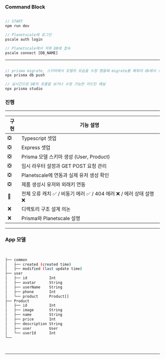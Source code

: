 ### Command Block

```js

// START
npm run dev

// Planetscale에 로그인
pscale auth login

// Planetscale에서 저희 DB에 접속
pscale connect [DB_NAME]

```

---

```js

// prisma migrate, 스키마에서 모델의 모습을 수정 했을때 migrate를 해줘야 db에서 수정을 인식함
npx prisma db push

// 실시간으로 DB의 흐름을 보거나 수정 가능한 어드민 패널
npx prisma studio

```

### 진행

---

| 구현 | 기능 설명                                                            |
| ---- | -------------------------------------------------------------------- |
| ❎   | Typescript 셋업                                                      |
| ❎   | Express 셋업                                                         |
| ❎   | Prisma 모델 스키마 생성 (User, Product)                              |
| ❎   | 임시 라우터 설정과 GET POST 요청 관리                                |
| ❎   | Planetscale에 연동과 실제 유저 생성 확인                             |
| ❎   | 제품 생성시 유저와 외래키 연동                                       |
| 🔧   | 전체 오류 캐치 ✅ / 비동기 에러 ✅ / 404 에러 ❌ / 에러 상태 설명 ❌ |
| ❌   | 디렉토리 구조 설계 의논                                              |
| ❌   | Prisma와 Planetscale 설명                                            |

---

### App 모델

<br>

```bash
├── common
│   ├── created (created time)
│   ├── modified (last update time)
├── user
│   ├── id          Int
│   ├── avatar      String
│   ├── userName    String
│   ├── phone       Int
│   └── product     Product[]
├── Product
│   ├── id          Int
│   ├── image       String
│   ├── name        String
│   ├── price       Int
│   ├── description String
│   ├── user        User
│   └── userId      Int
└──
```

<br>

---
